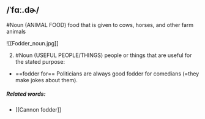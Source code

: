 ## /ˈfɑː.dɚ/  
#Noun
(ANIMAL FOOD)
food that is given to cows, horses, and other farm animals

![[Fodder_noun.jpg]]

2. #Noun
(USEFUL PEOPLE/THINGS)
people or things that are useful for the stated purpose:

- ==fodder for==
Politicians are always good fodder for comedians (=they make jokes about them).

##### Related words:
- [[Cannon fodder]]